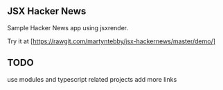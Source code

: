 JSX Hacker News
---------------
Sample Hacker News app using jsxrender.

Try it at
[https://rawgit.com/martyntebby/jsx-hackernews/master/demo/]

TODO
----
use modules and typescript related projects
add more links
